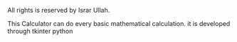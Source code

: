 All rights is reserved by Israr Ullah.

This Calculator can do every basic mathematical calculation. it is developed through tkinter python

